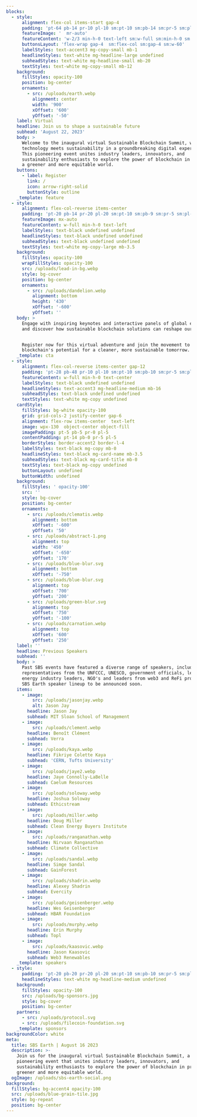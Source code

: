 ```yaml
---
blocks:
  - style:
      alignment: flex-col items-start gap-4
      padding: 'pt-64 pb-14 pr-10 pl-10 sm:pt-10 sm:pb-14 sm:pr-5 sm:pl-5'
      featureImage: '  mr-auto'
      featureContent: 'w-2/3 min-h-0 text-left sm:w-full sm:min-h-0 sm:text-left'
      buttonsLayout: 'flex-wrap gap-4  sm:flex-col sm:gap-4 sm:w-60'
      labelStyles: text-accent3 mg-copy-small mb-1
      headlineStyles: text-white mg-headline-large undefined
      subheadStyles: text-white mg-headline-small mb-20
      textStyles: text-white mg-copy-small mb-12
    background:
      fillStyles: opacity-100
      position: bg-center
      ornaments:
        - src: /uploads/earth.webp
          alignment: center
          width: '900'
          xOffset: '600'
          yOffset: '-50'
    label: Virtual
    headline: Join us to shape a sustainable future
    subhead: 'August 22, 2023'
    body: >
      Welcome to the inaugural virtual Sustainable Blockchain Summit, where
      technology meets sustainability in a groundbreaking digital experience!
      This pioneering event unites industry leaders, innovators, and
      sustainability enthusiasts to explore the power of blockchain in promoting
      a greener and more equitable world.
    buttons:
      - label: Register
        link: /
        icon: arrow-right-solid
        buttonStyle: outline
    _template: feature
  - style:
      alignment: flex-col-reverse items-center
      padding: 'pt-20 pb-14 pr-20 pl-20 sm:pt-10 sm:pb-9 sm:pr-5 sm:pl-5'
      featureImage: mx-auto
      featureContent: w-full min-h-0 text-left
      labelStyles: text-black undefined undefined
      headlineStyles: text-black undefined undefined
      subheadStyles: text-black undefined undefined
      textStyles: text-white mg-copy-large mb-3.5
    background:
      fillStyles: opacity-100
      wrapFillStyles: opacity-100
      src: /uploads/lead-in-bg.webp
      style: bg-cover
      position: bg-center
      ornaments:
        - src: /uploads/dandelion.webp
          alignment: bottom
          height: '430'
          xOffset: '-600'
          yOffset: ''
    body: >
      Engage with inspiring keynotes and interactive panels of global experts,
      and discover how sustainable blockchain solutions can reshape our future.


      Register now for this virtual adventure and join the movement to harness
      blockchain's potential for a cleaner, more sustainable tomorrow.
    _template: cta
  - style:
      alignment: flex-col-reverse items-center gap-12
      padding: 'pt-28 pb-48 pr-10 pl-10 sm:pt-10 sm:pb-10 sm:pr-5 sm:pl-5'
      featureContent: w-full min-h-0 text-center
      labelStyles: text-black undefined undefined
      headlineStyles: text-accent3 mg-headline-medium mb-16
      subheadStyles: text-black undefined undefined
      textStyles: text-white mg-copy undefined
    cardStyle:
      fillStyles: bg-white opacity-100
      grid: grid-cols-2 justify-center gap-6
      alignment: flex-row items-center  text-left
      image: wpx-130  object-center object-fill
      imagePadding: pt-5 pb-5 pr-0 pl-5
      contentPadding: pt-14 pb-0 pr-5 pl-5
      borderStyles: border-accent2 border-l-4
      labelStyles: text-black mg-copy mb-0
      headlineStyles: text-black mg-card-name mb-3.5
      subheadStyles: text-black mg-card-title mb-0
      textStyles: text-black mg-copy undefined
      buttonLayout: undefined
      buttonWidth: undefined
    background:
      fillStyles: ' opacity-100'
      src: ''
      style: bg-cover
      position: bg-center
      ornaments:
        - src: /uploads/clematis.webp
          alignment: bottom
          xOffset: '-600'
          yOffset: '50'
        - src: /uploads/abstract-1.png
          alignment: top
          width: '450'
          xOffset: '-650'
          yOffset: '170'
        - src: /uploads/blue-blur.svg
          alignment: bottom
          xOffset: '-750'
        - src: /uploads/blue-blur.svg
          alignment: top
          xOffset: '700'
          yOffset: '200'
        - src: /uploads/green-blur.svg
          alignment: top
          xOffset: '750'
          yOffset: '-100'
        - src: /uploads/carnation.webp
          alignment: top
          xOffset: '600'
          yOffset: '250'
    label: ''
    headline: Previous Speakers
    subhead: ''
    body: >
      Past SBS events have featured a diverse range of speakers, including
      representatives from the UNFCCC, UNESCO, government officials, legacy
      energy industry leaders, NGO's and leaders from web3 and ReFi projects.
      SBS Earth speaker lineup to be announced soon.
    items:
      - image:
          src: /uploads/jasonjay.webp
          alt: Jason Jay
        headline: Jason Jay
        subhead: MIT Sloan School of Management
      - image:
          src: /uploads/clement.webp
        headline: Benoît Clément
        subhead: Verra
      - image:
          src: /uploads/kaya.webp
        headline: Fikriye Colette Kaya
        subhead: 'CERN, Tufts University'
      - image:
          src: /uploads/jaye2.webp
        headline: Jaye Connolly-LaBelle
        subhead: Caelum Resources
      - image:
          src: /uploads/soloway.webp
        headline: Joshua Soloway
        subhead: Ethicstream
      - image:
          src: /uploads/miller.webp
        headline: Doug Miller
        subhead: Clean Energy Buyers Institute
      - image:
          src: /uploads/ranganathan.webp
        headline: Nirvaan Ranganathan
        subhead: Climate Collective
      - image:
          src: /uploads/sandal.webp
        headline: Simge Sandal
        subhead: GainForest
      - image:
          src: /uploads/shadrin.webp
        headline: Alexey Shadrin
        subhead: Evercity
      - image:
          src: /uploads/geisenberger.webp
        headline: Wes Geisenberger
        subhead: HBAR Foundation
      - image:
          src: /uploads/murphy.webp
        headline: Erin Murphy
        subhead: Topl
      - image:
          src: /uploads/kaasovic.webp
        headline: Jason Kaasovic
        subhead: Web3 Renewables
    _template: speakers
  - style:
      padding: 'pt-20 pb-20 pr-20 pl-20 sm:pt-10 sm:pb-10 sm:pr-5 sm:pl-5'
      headlineStyles: text-white mg-headline-medium undefined
    background:
      fillStyles: opacity-100
      src: /uploads/bg-sponsors.jpg
      style: bg-cover
      position: bg-center
    partners:
      - src: /uploads/protocol.svg
      - src: /uploads/filecoin-foundation.svg
    _template: sponsors
backgroundColor: white
meta:
  title: SBS Earth | August 16 2023
  description: >-
    Join us for the inaugural virtual Sustainable Blockchain Summit, a
    pioneering event that unites industry leaders, innovators, and
    sustainability enthusiasts to explore the power of blockchain in promoting a
    greener and more equitable world.
  ogImage: /uploads/sbs-earth-social.png
background:
  fillStyles: bg-accent4 opacity-100
  src: /uploads/blue-grain-tile.jpg
  style: bg-repeat
  position: bg-center
---
```














